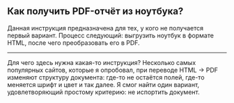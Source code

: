 ## Как получить PDF-отчёт из ноутбука?

Данная инструкция предназначена для тех, у кого не получается первый вариант. Процесс следующий: выгрузить ноутбук в формате HTML, после чего преобразовать его в PDF. 
***
Для чего здесь нужна какая-то инструкция? Несколько самых популярных сайтов, которые я опробовал, при переводе HTML -> PDF изменяют структуру документа: где-то не остаётся полей, где-то меняется шрифт и цвет и так далее. Я смог найти один вариант, удовлетворяющий простому критерию: не испортить документ.


